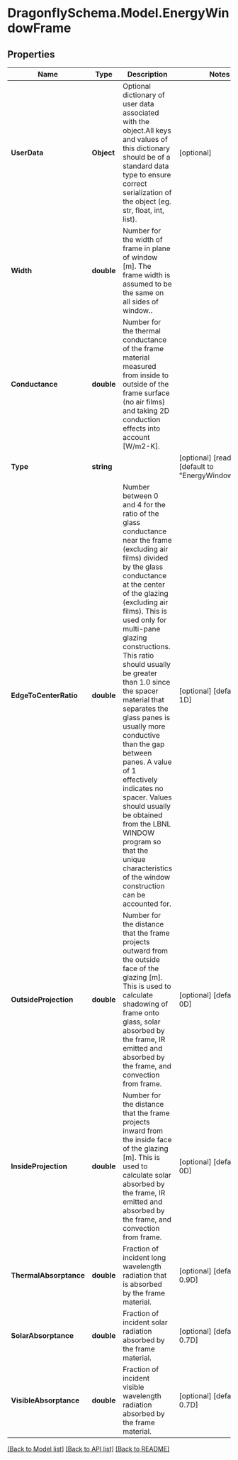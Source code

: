 
# DragonflySchema.Model.EnergyWindowFrame

## Properties

Name | Type | Description | Notes
------------ | ------------- | ------------- | -------------
**UserData** | **Object** | Optional dictionary of user data associated with the object.All keys and values of this dictionary should be of a standard data type to ensure correct serialization of the object (eg. str, float, int, list). | [optional] 
**Width** | **double** | Number for the width of frame in plane of window [m]. The frame width is assumed to be the same on all sides of window.. | 
**Conductance** | **double** | Number for the thermal conductance of the frame material measured from inside to outside of the frame surface (no air films) and taking 2D conduction effects into account [W/m2-K]. | 
**Type** | **string** |  | [optional] [readonly] [default to "EnergyWindowFrame"]
**EdgeToCenterRatio** | **double** | Number between 0 and 4 for the ratio of the glass conductance near the frame (excluding air films) divided by the glass conductance at the center of the glazing (excluding air films). This is used only for multi-pane glazing constructions. This ratio should usually be greater than 1.0 since the spacer material that separates the glass panes is usually more conductive than the gap between panes. A value of 1 effectively indicates no spacer. Values should usually be obtained from the LBNL WINDOW program so that the unique characteristics of the window construction can be accounted for. | [optional] [default to 1D]
**OutsideProjection** | **double** | Number for the distance that the frame projects outward from the outside face of the glazing [m]. This is used to calculate shadowing of frame onto glass, solar absorbed by the frame, IR emitted and absorbed by the frame, and convection from frame. | [optional] [default to 0D]
**InsideProjection** | **double** | Number for the distance that the frame projects inward from the inside face of the glazing [m]. This is used to calculate solar absorbed by the frame, IR emitted and absorbed by the frame, and convection from frame. | [optional] [default to 0D]
**ThermalAbsorptance** | **double** | Fraction of incident long wavelength radiation that is absorbed by the frame material. | [optional] [default to 0.9D]
**SolarAbsorptance** | **double** | Fraction of incident solar radiation absorbed by the frame material. | [optional] [default to 0.7D]
**VisibleAbsorptance** | **double** | Fraction of incident visible wavelength radiation absorbed by the frame material. | [optional] [default to 0.7D]

[[Back to Model list]](../README.md#documentation-for-models)
[[Back to API list]](../README.md#documentation-for-api-endpoints)
[[Back to README]](../README.md)


